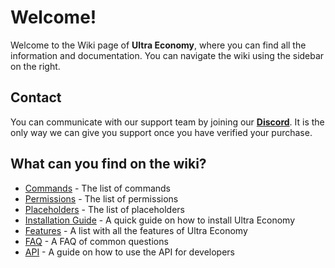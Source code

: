# Welcome!
Welcome to the Wiki page of **Ultra Economy**, where you can find all the information and documentation. You can navigate the wiki using the sidebar on the right.
<br>

## Contact
You can communicate with our support team by joining our **[Discord](https://discord.gg/3JuHDm8)**. It is the only way we can give you support once you have verified your purchase.
<br>

## What can you find on the wiki?
- [Commands](./commands.md) - The list of commands
- [Permissions](./permissions.md) - The list of permissions
- [Placeholders](./placeholders.md) - The list of placeholders
- [Installation Guide](./installation) - A quick guide on how to install Ultra Economy
- [Features](./features) - A list with all the features of Ultra Economy
- [FAQ](./faq) - A FAQ of common questions
- [API](./api) - A guide on how to use the API for developers
